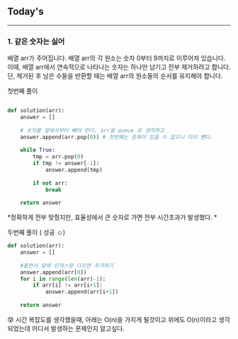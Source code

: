 ## Today's 
---


### 1. 같은 숫자는 싫어 
배열 arr가 주어집니다. 배열 arr의 각 원소는 숫자 0부터 9까지로 이루어져 있습니다.  
이때, 배열 arr에서 연속적으로 나타나는 숫자는 하나만 남기고 전부 제거하려고 합니다.  
단, 제거된 후 남은 수들을 반환할 때는 배열 arr의 원소들의 순서를 유지해야 합니다.  

첫번째 풀이 
```python

def solution(arr):
    answer = []
    
    # 숫자를 앞에서부터 뺴야 한다. arr을 queue 로 생각하고
    answer.append(arr.pop(0)) # 첫번째는 중복이 있을 수 없으니 미리 뺸다. 
        
    while True:
        tmp = arr.pop(0)
        if tmp != answer[-1]:
            answer.append(tmp)
        
        if not arr:
            break
    
    return answer

```

*정확하게 전부 맞췄지만, 효율성에서 큰 숫자로 가면 전부 시간초과가 발생했다. * 


두번째 풀이 ( 성공 ☺️)

```python
def solution(arr):
    answer = []
    
    #돌면서 앞에 인덱스랑 다르면 추가하기 
    answer.append(arr[0])
    for i in range(len(arr)-1):
        if arr[i] != arr[i+1]:
            answer.append(arr[i+1])
    
    return answer

```

😰 시간 복잡도를 생각했을때, 아래는 O(n)을 가지게 될것이고 위에도 O(n)이라고 생각되었는데 
    어디서 발생하는 문제인지 알고싶다. 

